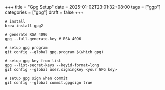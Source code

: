 +++
title = "Gpg Setup"
date = 2025-01-02T23:01:32+08:00
tags = ["ggp"]
categories = ["gpg"]
draft = false
+++

```shell
# install
brew install gpg2

# generate RSA 4096
gpg --full-generate-key # RSA 4096

# setup gpg program
git config --global gpg.program $(which gpg)

# setup gpg key from list
gpg --list-secret-keys --keyid-format=long
git config --global user.signingkey <your GPG key> 

# setup gpg sign when commit
git config --global commit.gpgsign true
```
